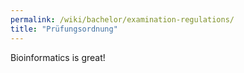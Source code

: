 ```yaml
---
permalink: /wiki/bachelor/examination-regulations/
title: "Prüfungsordnung"
---
```


Bioinformatics is great!